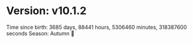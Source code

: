 # Version: v10.1.2
Time since birth: 3685 days, 88441 hours, 5306460 minutes, 318387600 seconds
Season: Autumn 🍁
